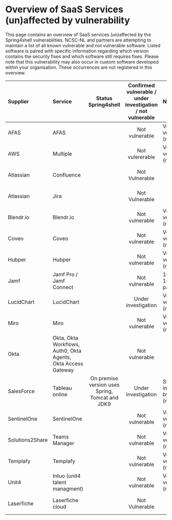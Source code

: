 # Overview of SaaS Services (un)affected by vulnerability

This page contains an overview of SaaS services (un)affected by the Spring4shell vulnerabilities. NCSC-NL and partners are attempting to maintain a list of all known vulnerable and not vulnerable software. Listed software is paired with specific information regarding which version contains the security fixes and which software still requires fixes. Please note that this vulnerability may also occur in custom software developed within your organisation. These occurrences are not registered in this overview.

| Supplier | Service | Status Spring4shell | Confirmed vulnerable / under investigation / not vulnerable | Notes | Links |
|:---------|:--------|:-------------------:|:--------------------:|:------|------:|
| AFAS | AFAS | | Not vulnerable | Verified by vendor (mail) | |
| AWS | Multiple | | Not vulererable | Verified by vendor (mail) | |
|Atlassian|Confluence||Not Vulnerable||https://confluence.atlassian.com/kb/faq-for-cve-2022-22963-cve-2022-22965-1115149136.html|
|Atlassian|Jira||Not Vulnerable||https://confluence.atlassian.com/kb/faq-for-cve-2022-22963-cve-2022-22965-1115149136.html|
| Blendr.io | Blendr.io | | Not vulnerable | Verified by vendor (mail) | |
| Coveo | Coveo | | Not vulnerable | Verified by vendor (mail) | |
| Hubper | Hubper | | Not vulnerable | Verified by vendor (mail) | |
| Jamf | Jamf Pro / Jamf Connect | | Not vulnerable | 10.37.2 and 10.36.4 patched | https://community.jamf.com/t5/jamf-pro/spring4shell-vulnerability/td-p/262584 |
| LucidChart | LucidChart | | Under investigation | Verified by vendor (mail) | |
| Miro | Miro | | Not vulnerable | Verified by vendor (mail) | |
| Okta | Okta, Okta Workflows, Auth0, Okta Agents, Okta Access Gateway | | Not vulnerable | | https://sec.okta.com/articles/2022/04/oktas-response-cve-2022-22965-spring4shell | 
| SalesForce | Tableau online | On premise version uses Spring, Tomcat and JDK9 | Under investigation | Still under investiagtion by vendor (mail) | https://kb.tableau.com/articles/issue/Spring4Shell-CVE-2022-22963-and-CVE-2022-22965 and https://status.salesforce.com/generalmessages/884 |
| SentinelOne | SentinelOne | | Not vulnerable | Verified by vendor (mail) | |
| Solutions2Share | Teams Manager | | Not vulnerable | Verified by vendor (mail) | |
| Templafy | Templafy | | Not vulnerable | Verified by vendor (mail) | |
| Unit4 | Intuo (unit4 talent managment) | | Not vulnerable | Verified by vendor (mail) | |
| Laserfiche | Laserfiche cloud | | Not Vulnerable | | https://support.laserfiche.com/kb/1014369/spring-framework-vulnerabilities-cve-2022-22965-cve-2022-22963-cve-2022-22947 |
